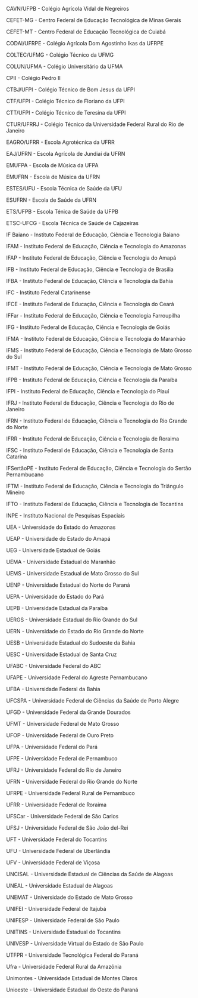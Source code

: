 CAVN/UFPB - Colégio Agrícola Vidal de Negreiros

CEFET-MG - Centro Federal de Educação Tecnológica de Minas Gerais

CEFET-MT - Centro Federal de Educação Tecnológica de Cuiabá

CODAI/UFRPE - Colégio Agrícola Dom Agostinho Ikas da UFRPE

COLTEC/UFMG - Colégio Técnico da UFMG

COLUN/UFMA - Colégio Universitário da UFMA

CPII - Colégio Pedro II

CTBJ/UFPI - Colégio Técnico de Bom Jesus da UFPI

CTF/UFPI - Colégio Técnico de Floriano da UFPI

CTT/UFPI - Colégio Técnico de Teresina da UFPI

CTUR/UFRRJ - Colégio Técnico da Universidade Federal Rural do Rio de Janeiro

EAGRO/UFRR - Escola Agrotécnica da UFRR

EAJ/UFRN - Escola Agrícola de Jundiaí da UFRN

EMUFPA - Escola de Música da UFPA

EMUFRN - Escola de Música da UFRN

ESTES/UFU - Escola Técnica de Saúde da UFU

ESUFRN - Escola de Saúde da UFRN

ETS/UFPB - Escola Ténica de Saúde da UFPB

ETSC-UFCG - Escola Técnica de Saúde de Cajazeiras

IF Baiano - Instituto Federal de Educação, Ciência e Tecnologia Baiano

IFAM - Instituto Federal de Educação, Ciência e Tecnologia do Amazonas

IFAP - Instituto Federal de Educação, Ciência e Tecnologia do Amapá

IFB - Instituto Federal de Educação, Ciência e Tecnologia de Brasília

IFBA - Instituto Federal de Educação, CIência e Tecnologia da Bahia

IFC - Instituto Federal Catarinense

IFCE - Instituto Federal de Educação, Ciência e Tecnologia do Ceará

IFFar - Instituto Federal de Educação, Ciência e Tecnologia Farroupilha

IFG - Instituto Federal de Educação, Ciência e Tecnologia de Goiás

IFMA - Instituto Federal de Educação, Ciência e Tecnologia do Maranhão

IFMS - Instituto Federal de Educação, Ciência e Tecnologia de Mato Grosso do Sul

IFMT - Instituto Federal de Educação, Ciência e Tecnologia de Mato Grosso

IFPB - Instituto Federal de Educação, Ciência e Tecnologia da Paraíba

IFPI - Instituto Federal de Educação, Ciência e Tecnologia do Piauí

IFRJ - Instituto Federal de Educação, Ciência e Tecnologia do Rio de Janeiro

IFRN - Instituto Federal de Educação, Ciência e Tecnologia do Rio Grande do Norte

IFRR - Instituto Federal de Educação, Ciência e Tecnologia de Roraima

IFSC - Instituto Federal de Educação, Ciência e Tecnologia de Santa Catarina

IFSertãoPE - Instituto Federal de Educação, Ciência e Tecnologia do Sertão Pernambucano

IFTM - Instituto Federal de Educação, Ciência e Tecnologia do Triângulo Mineiro

IFTO - Instituto Federal de Educação, Ciência e Tecnologia de Tocantins

INPE - Instituto Nacional de Pesquisas Espaciais

UEA - Universidade do Estado do Amazonas

UEAP - Universidade do Estado do Amapá

UEG - Universidade Estadual de Goiás

UEMA - Universidade Estadual do Maranhão

UEMS - Universidade Estadual de Mato Grosso do Sul

UENP - Universidade Estadual do Norte do Paraná

UEPA - Universidade do Estado do Pará

UEPB - Universidade Estadual da Paraíba

UERGS - Universidade Estadual do Rio Grande do Sul

UERN - Universidade do Estado do Rio Grande do Norte

UESB - Universidade Estadual do Sudoeste da Bahia

UESC - Universidade Estadual de Santa Cruz

UFABC - Universidade Federal do ABC

UFAPE - Universidade Federal do Agreste Pernambucano

UFBA - Universidade Federal da Bahia

UFCSPA - Universidade Federal de Ciências da Saúde de Porto Alegre

UFGD - Universidade Federal da Grande Dourados

UFMT - Universidade Federal de Mato Grosso

UFOP - Universidade Federal de Ouro Preto

UFPA - Universidade Federal do Pará

UFPE - Universidade Federal de Pernambuco

UFRJ - Universidade Federal do Rio de Janeiro

UFRN - Universidade Federal do Rio Grande do Norte

UFRPE - Universidade Federal Rural de Pernambuco

UFRR - Universidade Federal de Roraima

UFSCar - Universidade Federal de São Carlos

UFSJ - Universidade Federal de São João del-Rei

UFT - Universidade Federal do Tocantins

UFU - Universidade Federal de Uberlândia

UFV - Universidade Federal de Viçosa

UNCISAL - Universidade Estadual de Ciências da Saúde de Alagoas

UNEAL - Universidade Estadual de Alagoas

UNEMAT - Universidade do Estado de Mato Grosso

UNIFEI - Universidade Federal de Itajubá

UNIFESP - Universidade Federal de São Paulo

UNITINS - Universidade Estadual do Tocantins

UNIVESP - Universidade Virtual do Estado de São Paulo

UTFPR - Universidade Tecnológica Federal do Paraná

Ufra - Universidade Federal Rural da Amazônia

Unimontes - Universidade Estadual de Montes Claros

Unioeste - Universidade Estadual do Oeste do Paraná
